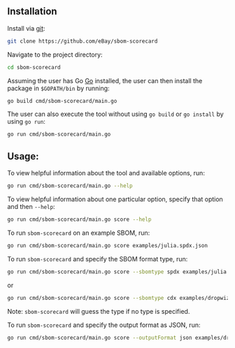 ## Installation

Install via [git](https://git-scm.com/):

```bash
git clone https://github.com/eBay/sbom-scorecard
```

Navigate to the project directory:

```bash
cd sbom-scorecard
```

Assuming the user has Go [Go](https://go.dev/doc/install) installed,
the user can then install the package in `$GOPATH/bin` by running:

```bash
go build cmd/sbom-scorecard/main.go
```

The user can also execute the tool without using `go build` or `go install`
by using `go run`:

```bash
go run cmd/sbom-scorecard/main.go
```

## Usage:

To view helpful information about the tool and available options, run:

```bash
go run cmd/sbom-scorecard/main.go --help
```

To view helpful information about one particular option, specify that
option and then `--help`:

```bash
go run cmd/sbom-scorecard/main.go score --help
```

To run `sbom-scorecard` on an example SBOM, run:

```bash
go run cmd/sbom-scorecard/main.go score examples/julia.spdx.json
```

To run `sbom-scorecard` and specify the SBOM format type, run:

```bash
go run cmd/sbom-scorecard/main.go score --sbomtype spdx examples/julia.spdx.json
```

or

```bash
go run cmd/sbom-scorecard/main.go score --sbomtype cdx examples/dropwizard.cyclonedx.json
```

Note: `sbom-scorecard` will guess the type if no type is specified.

To run `sbom-scorecard` and specify the output format as JSON, run:

```bash
go run cmd/sbom-scorecard/main.go score --outputFormat json examples/dropwizard.cyclonedx.json
```